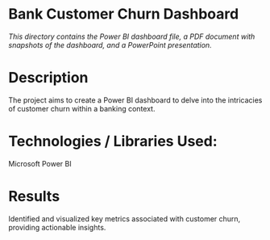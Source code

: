 # Bank Customer Churn Dashboard

_This directory contains the Power BI dashboard file, a PDF document with snapshots of the dashboard, and a PowerPoint presentation._

# Description

The project aims to create a Power BI dashboard to delve into the intricacies of customer churn within a banking context.

# Technologies / Libraries Used:

Microsoft Power BI

# Results

Identified and visualized key metrics associated with customer churn, providing actionable insights.




